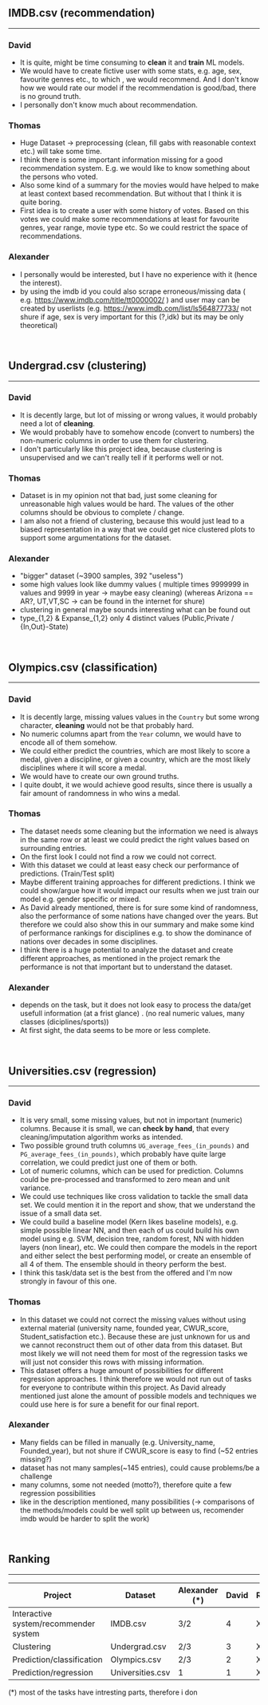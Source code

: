 
## IMDB.csv (recommendation)
***
### David
* It is quite, might be time consuming to **clean** it and **train** ML models.
* We would have to create fictive user with some stats, e.g. age, sex, favourite genres etc., to which , we would recommend. And I don't know how we would rate our model if the recommendation is good/bad, there is no ground truth.
* I personally don't know much about recommendation.
### Thomas
* Huge Dataset -> preprocessing (clean, fill gabs with reasonable context etc.) will take some time. 
* I think there is some important information missing for a good recommendation system. E.g. we would like to know something about the persons who voted.
* Also some kind of a summary for the movies would have helped to make at least context based recommendation. But without that I think it is quite boring.
* First idea is to create a user with some history of votes. Based on this votes we could make some recommendations at least for favourite genres, year range, 
movie type etc. So we could restrict the space of recommendations.

### Alexander
* I personally would be interested, but I have no experience with it (hence the interest).
* by using the imdb id you could also scrape erroneous/missing data ( e.g. https://www.imdb.com/title/tt0000002/ ) and user may can be created by userlists (e.g. https://www.imdb.com/list/ls564877733/ not shure if age, sex is very important for this (?,idk) but its may be only theoretical)
</br>

## Undergrad.csv (clustering)
***
### David
* It is decently large, but lot of missing or wrong values, it would probably need a lot of **cleaning**.
* We would probably have to somehow encode (convert to numbers) the non-numeric columns in order to use them for clustering.
* I don't particularly like this project idea, because clustering is unsupervised and we can't really tell if it performs well or not.
### Thomas
* Dataset is in my opinion not that bad, just some cleaning for unreasonable high values would be hard. The values of the other columns should be obvious to complete / change.
* I am also not a friend of clustering, because this would just lead to a biased representation in a way that we could get nice clustered plots to support some argumentations for the dataset.
### Alexander 
* "bigger" dataset (~3900 samples, 392 "useless")
* some high values look like dummy values ( multiple times 9999999 in values and 9999 in year -> maybe easy cleaning) (whereas Arizona == AR?, UT,VT,SC -> can be found in the internet for shure)
* clustering in general maybe sounds interesting what can be found out
* type_{1,2} & Expanse_{1,2} only 4 distinct values (Public,Private / {In,Out}-State)
</br>

## Olympics.csv (classification)
***
### David
* It is decently large, missing values values in the `Country` but some wrong character, **cleaning** would not be that probably hard.
* No numeric columns apart from the `Year` column, we would have to encode all of them somehow.
* We could either predict the countries, which are most likely to score a medal, given a discipline, or given a country, which are the most likely disciplines where it will score a medal.
* We would have to create our own ground truths.
* I quite doubt, it we would achieve good results, since there is usually a fair amount of randomness in who wins a medal.

### Thomas
* The dataset needs some cleaning but the information we need is always in the same row or at least we could predict the right values based on surrounding entries.
* On the first look I could not find a row we could not correct.
* With this dataset we could at least easy check our performance of predictions. (Train/Test split)
* Maybe different training approaches for different predictions. I think we could show/argue how it would impact our results when we just train our model e.g. gender specific or mixed.
* As David already mentioned, there is for sure some kind of randomness, also the performance of some nations have changed over the years. But therefore we could also show this in our summary and make some kind of performance rankings for disciplines e.g. to show the dominance of nations over decades in some disciplines.
* I think there is a huge potential to analyze the dataset and create different approaches, as mentioned in the project remark the performance is not that important but to understand the dataset.

### Alexander
- depends on the task, but it does not look easy to process the data/get usefull information (at a frist glance) . (no real numeric values, many classes (diciplines/sports))
- At first sight, the data seems to be more or less complete.

</br>

## Universities.csv (regression)
***
### David
* It is very small, some missing values, but not in important (numeric) columns. Because it is small, we can **check by hand**, that every cleaning/imputation algorithm works as intended. 
* Two possible ground truth columns `UG_average_fees_(in_pounds)` and `PG_average_fees_(in_pounds)`, which probably have quite large correlation, we could predict just one of them or both.
* Lot of numeric columns, which can be used for prediction. Columns could be pre-processed and transformed to zero mean and unit variance.
* We could use techniques like cross validation to tackle the small data set. We could mention it in the report and show, that we understand the issue of a small data set.
* We could build a baseline model (Kern likes baseline models), e.g. simple possible linear NN, and then each of us could build his own model using e.g. SVM, decision tree, random forest, NN with hidden layers (non linear), etc. We could then compare the models in the report and either select the best performing model, or create an ensemble of all 4 of them. The ensemble should in theory perform the best.
* I think this task/data set is the best from the offered and I'm now strongly in favour of this one.

### Thomas
* In this dataset we could not correct the missing values without using external material (university name, founded year, CWUR_score, Student_satisfaction etc.). Because these are just unknown for us and we cannot reconstruct them out of other data from this dataset. But most likely we will not need them for most of the regression tasks we will just not consider this rows with missing information.
* This dataset offers a huge amount of possibilities for different regression approaches. I think therefore we would not run out of tasks for everyone to contribute within this project. As David already mentioned just alone the amount of possible models and techniques we could use here is for sure a benefit for our final report.


### Alexander
- Many fields can be filled in manually (e.g. University_name, Founded_year), but not shure if CWUR_score is easy to find (~52 entries missing?) 
- dataset has not many samples(~145 entries), could cause problems/be a challenge
- many columns, some not needed (motto?), therefore quite a few regression possibilities
- like in the description mentioned, many possibilities (-> comparisons of the methods/models could be well split up between us, recomender imdb would be harder to split the work) 
</br>

## Ranking
***
| Project                                | Dataset          | Alexander  (*)| David         | Ronald        | Thomas       |
| -------------                          | -------------    | ------------- | ------------- | ------------- |------------- |
| Interactive system/recommender system  | IMDB.csv         | 3/2           | 4             | X             | 4            |                   
| Clustering                             | Undergrad.csv    | 2/3           | 3             | X             | 3            |  
| Prediction/classification              | Olympics.csv     | 2/3           | 2             | X             | 1            |  
| Prediction/regression                  | Universities.csv | 1             | 1             | X             | 2            | 

(*) most of the tasks have intresting parts, therefore i don
